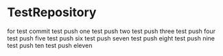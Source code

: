 # TestRepository
for test commit
test push one
test push two
test push three
test push four
test push five
test push six
test push seven
test push eight
test push nine
test push ten
test push eleven
